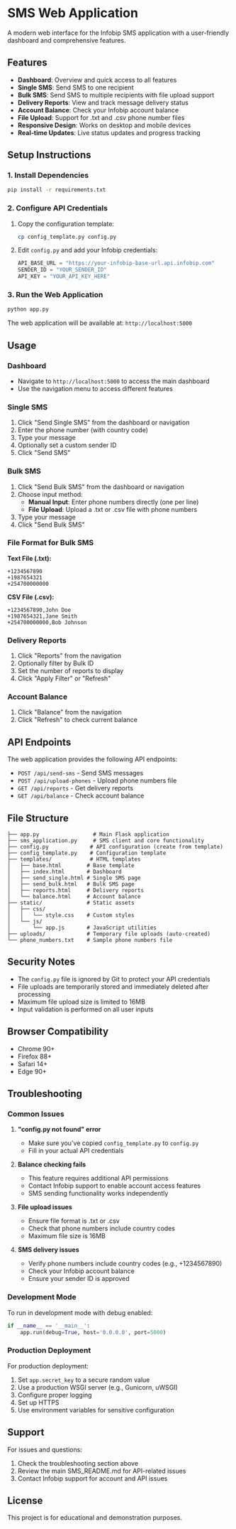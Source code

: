 # SMS Web Application

A modern web interface for the Infobip SMS application with a user-friendly dashboard and comprehensive features.

## Features

- **Dashboard**: Overview and quick access to all features
- **Single SMS**: Send SMS to one recipient
- **Bulk SMS**: Send SMS to multiple recipients with file upload support
- **Delivery Reports**: View and track message delivery status
- **Account Balance**: Check your Infobip account balance
- **File Upload**: Support for .txt and .csv phone number files
- **Responsive Design**: Works on desktop and mobile devices
- **Real-time Updates**: Live status updates and progress tracking

## Setup Instructions

### 1. Install Dependencies

```bash
pip install -r requirements.txt
```

### 2. Configure API Credentials

1. Copy the configuration template:
   ```bash
   cp config_template.py config.py
   ```

2. Edit `config.py` and add your Infobip credentials:
   ```python
   API_BASE_URL = "https://your-infobip-base-url.api.infobip.com"
   SENDER_ID = "YOUR_SENDER_ID"
   API_KEY = "YOUR_API_KEY_HERE"
   ```

### 3. Run the Web Application

```bash
python app.py
```

The web application will be available at: `http://localhost:5000`

## Usage

### Dashboard
- Navigate to `http://localhost:5000` to access the main dashboard
- Use the navigation menu to access different features

### Single SMS
1. Click "Send Single SMS" from the dashboard or navigation
2. Enter the phone number (with country code)
3. Type your message
4. Optionally set a custom sender ID
5. Click "Send SMS"

### Bulk SMS
1. Click "Send Bulk SMS" from the dashboard or navigation
2. Choose input method:
   - **Manual Input**: Enter phone numbers directly (one per line)
   - **File Upload**: Upload a .txt or .csv file with phone numbers
3. Type your message
4. Click "Send Bulk SMS"

### File Format for Bulk SMS

**Text File (.txt):**
```
+1234567890
+1987654321
+254700000000
```

**CSV File (.csv):**
```
+1234567890,John Doe
+1987654321,Jane Smith
+254700000000,Bob Johnson
```

### Delivery Reports
1. Click "Reports" from the navigation
2. Optionally filter by Bulk ID
3. Set the number of reports to display
4. Click "Apply Filter" or "Refresh"

### Account Balance
1. Click "Balance" from the navigation
2. Click "Refresh" to check current balance

## API Endpoints

The web application provides the following API endpoints:

- `POST /api/send-sms` - Send SMS messages
- `POST /api/upload-phones` - Upload phone numbers file
- `GET /api/reports` - Get delivery reports
- `GET /api/balance` - Check account balance

## File Structure

```
├── app.py                 # Main Flask application
├── sms_application.py     # SMS client and core functionality
├── config.py             # API configuration (create from template)
├── config_template.py    # Configuration template
├── templates/            # HTML templates
│   ├── base.html        # Base template
│   ├── index.html       # Dashboard
│   ├── send_single.html # Single SMS page
│   ├── send_bulk.html   # Bulk SMS page
│   ├── reports.html     # Delivery reports
│   └── balance.html     # Account balance
├── static/              # Static assets
│   ├── css/
│   │   └── style.css    # Custom styles
│   └── js/
│       └── app.js       # JavaScript utilities
├── uploads/             # Temporary file uploads (auto-created)
└── phone_numbers.txt    # Sample phone numbers file
```

## Security Notes

- The `config.py` file is ignored by Git to protect your API credentials
- File uploads are temporarily stored and immediately deleted after processing
- Maximum file upload size is limited to 16MB
- Input validation is performed on all user inputs

## Browser Compatibility

- Chrome 90+
- Firefox 88+
- Safari 14+
- Edge 90+

## Troubleshooting

### Common Issues

1. **"config.py not found" error**
   - Make sure you've copied `config_template.py` to `config.py`
   - Fill in your actual API credentials

2. **Balance checking fails**
   - This feature requires additional API permissions
   - Contact Infobip support to enable account access features
   - SMS sending functionality works independently

3. **File upload issues**
   - Ensure file format is .txt or .csv
   - Check that phone numbers include country codes
   - Maximum file size is 16MB

4. **SMS delivery issues**
   - Verify phone numbers include country codes (e.g., +1234567890)
   - Check your Infobip account balance
   - Ensure your sender ID is approved

### Development Mode

To run in development mode with debug enabled:

```python
if __name__ == '__main__':
    app.run(debug=True, host='0.0.0.0', port=5000)
```

### Production Deployment

For production deployment:

1. Set `app.secret_key` to a secure random value
2. Use a production WSGI server (e.g., Gunicorn, uWSGI)
3. Configure proper logging
4. Set up HTTPS
5. Use environment variables for sensitive configuration

## Support

For issues and questions:
1. Check the troubleshooting section above
2. Review the main SMS_README.md for API-related issues
3. Contact Infobip support for account and API issues

## License

This project is for educational and demonstration purposes.

